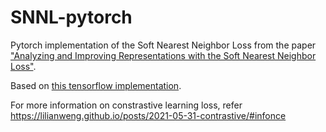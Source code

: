 # SNNL-pytorch
Pytorch implementation of the Soft Nearest Neighbor Loss from the paper ["Analyzing and Improving Representations with the Soft Nearest Neighbor Loss"](https://arxiv.org/pdf/1902.01889.pdf).

Based on [this tensorflow implementation](https://github.com/gaudelbijay/SNNL-Loss).

For more information on constrastive learning loss, refer https://lilianweng.github.io/posts/2021-05-31-contrastive/#infonce 
